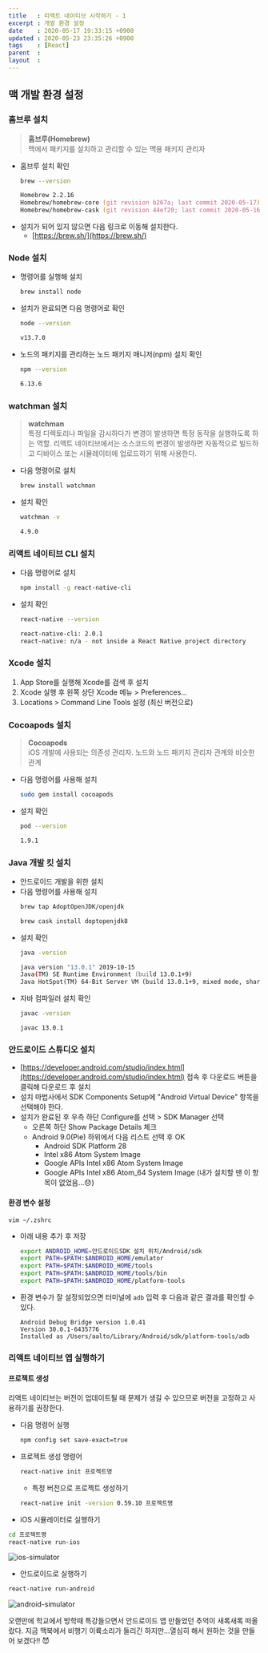 ```yaml
---
title   : 리액트 네이티브 시작하기 - 1  
excerpt : 개발 환경 설정
date    : 2020-05-17 19:33:15 +0900
updated : 2020-05-23 23:35:26 +0900
tags    : [React]
parent  : 
layout  :
---
```


## 맥 개발 환경 설정

### 홈브루 설치 
> **홈브루(Homebrew)**   
맥에서 패키지를 설치하고 관리할 수 있는 맥용 패키지 관리자 

- 홈브루 설치 확인
    ``` zsh
    brew --version 
    ```
    ``` zsh
    Homebrew 2.2.16
    Homebrew/homebrew-core (git revision b267a; last commit 2020-05-17)
    Homebrew/homebrew-cask (git revision 44ef20; last commit 2020-05-16)
    ```
- 설치가 되어 있지 않으면 다음 링크로 이동해 설치한다.
    - [https://brew.sh/](https://brew.sh/)


### Node 설치
- 명령어를 실행해 설치
    ``` zsh
    brew install node
    ```
- 설치가 완료되면 다음 명령어로 확인 
    ``` zsh
    node --version
    ```
    ``` zsh
    v13.7.0
    ```
- 노드의 패키지를 관리하는 노드 패키지 매니저(npm) 설치 확인
    ``` zsh
    npm --version
    ```
    ``` zsh
    6.13.6
    ```

### watchman 설치
> **watchman**  
특정 디렉토리나 파일을 감시하다가 변경이 발생하면 특정 동작을 실행하도록 하는 역할. 리액트 네이티브에서는 소스코드의 변경이 발생하면 자동적으로 빌드하고 디바이스 또는 시뮬레이터에 업로드하기 위해 사용한다. 

- 다음 명령어로 설치
    ``` zsh
    brew install watchman
    ```
- 설치 확인
    ``` zsh
    watchman -v
    ```
    ``` zsh
    4.9.0
    ```

### 리액트 네이티브 CLI 설치 
- 다음 명령어로 설치 
    ``` zsh
    npm install -g react-native-cli
    ```
- 설치 확인
    ``` zsh
    react-native --version
    ```
    ``` zsh
    react-native-cli: 2.0.1
    react-native: n/a - not inside a React Native project directory
    ```

### Xcode 설치 
1. App Store를 실행해 Xcode를 검색 후 설치 
2. Xcode 실행 후 왼쪽 상단 Xcode 메뉴 > Preferences...
3. Locations > Command Line Tools 설정 (최신 버전으로)

### Cocoapods 설치

> **Cocoapods**  
iOS 개발에 사용되는 의존성 관리자. 노드와 노드 패키지 관리자 관계와 비슷한 관계 

- 다음 명령어를 사용해 설치 
    ``` zsh 
    sudo gem install cocoapods 
    ``` 
- 설치 확인 
    ``` zsh
    pod --version
    ```
    ``` zsh
    1.9.1
    ```

### Java 개발 킷 설치 
- 안드로이드 개발을 위한 설치 
- 다음 명령어를 사용해 설치 
    ``` zsh
    brew tap AdoptOpenJDK/openjdk 
    ```
    ``` zsh
    brew cask install doptopenjdk8
    ```
- 설치 확인 
    ``` zsh 
    java -version
    ```
    ``` zsh
    java version "13.0.1" 2019-10-15
    Java(TM) SE Runtime Environment (build 13.0.1+9)
    Java HotSpot(TM) 64-Bit Server VM (build 13.0.1+9, mixed mode, sharing)
    ```
- 자바 컴파일러 설치 확인 
    ``` zsh 
    javac -version
    ```
    ```
    javac 13.0.1
    ```

### 안드로이드 스튜디오 설치
- [https://developer.android.com/studio/index.html](https://developer.android.com/studio/index.html) 접속 후 다운로드 버튼을 클릭해 다운로드 후 설치 
- 설치 마법사에서 SDK Components Setup에 "Android Virtual Device" 항목을 선택해야 한다. 
- 설치가 완료된 후 우측 하단 Configure를 선택 > SDK Manager 선택 
    - 오른쪽 하단 Show Package Details 체크 
    - Android 9.0(Pie) 하위에서 다음 리스트 선택 후 OK 
        - Android SDK Platform 28
        - Intel x86 Atom System Image 
        - Google APIs Intel x86 Atom System Image
        - Google APIs Intel x86 Atom_64 System Image (내가 설치할 땐 이 항목이 없었음...😞)  
    
#### 환경 변수 설정 
```
vim ~/.zshrc
```
- 아래 내용 추가 후 저장 
    ``` zsh
    export ANDROID_HOME=안드로이드SDK 설치 위치/Android/sdk
    export PATH=$PATH:$ANDROID_HOME/emulator
    export PATH=$PATH:$ANDROID_HOME/tools
    export PATH=$PATH:$ANDROID_HOME/tools/bin
    export PATH=$PATH:$ANDROID_HOME/platform-tools
    ```

- 환경 변수가 잘 설정되었으면 터미널에 `adb` 입력 후 다음과 같은 결과를 확인할 수 있다.
    ```
    Android Debug Bridge version 1.0.41
    Version 30.0.1-6435776
    Installed as /Users/aalto/Library/Android/sdk/platform-tools/adb
    ```


### 리액트 네이티브 앱 실행하기

#### 프로젝트 생성 
리액트 네이티브는 버전이 업데이트될 때 문제가 생길 수 있으므로 버전을 고정하고 사용하기를 권장한다. 
- 다음 명령어 실행
    ``` zsh
    npm config set save-exact=true
    ```
- 프로젝트 생성 명령어
    ``` zsh
    react-native init 프로젝트명 
    ```
    - 특정 버전으로 프로젝트 생성하기 
    ``` zsh
    react-native init -version 0.59.10 프로젝트명 
    ```

- iOS 시뮬레이터로 실행하기 
```zsh
cd 프로젝트명
react-native run-ios 
```    

![ios-simulator](../_posts/images/React-Native-tutorial/106074130-a9db5880-614e-11eb-9118-036b0d348c78.png)
- 안드로이드로 실행하기 
``` zsh
react-native run-android 
```  

![android-simulator](../_posts/images/React-Native-tutorial/106074139-ab0c8580-614e-11eb-82be-2efa03803dbb.png)


오랜만에 학교에서 방학때 특강들으면서 안드로이드 앱 만들었던 추억이 새록새록 떠올랐다. 지금 맥북에서 비행기 이륙소리가 들리긴 하지만...열심히 해서 원하는 것을 만들어 보겠다!! 😈
